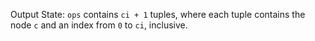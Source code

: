 Output State: `ops` contains `ci + 1` tuples, where each tuple contains the node `c` and an index from `0` to `ci`, inclusive.